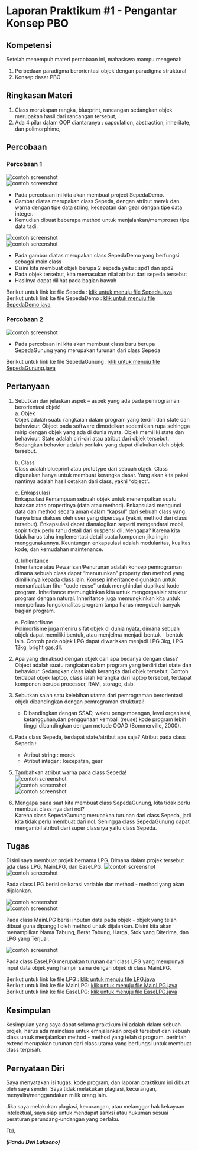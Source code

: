 # Laporan Praktikum #1 - Pengantar Konsep PBO

## Kompetensi

Setelah menempuh materi percobaan ini, mahasiswa mampu mengenal:
1. Perbedaan paradigma berorientasi objek dengan paradigma struktural
2. Konsep dasar PBO

## Ringkasan Materi

1. Class merukapan rangka, blueprint, rancangan sedangkan objek merupakan hasil dari rancangan tersebut,
2. Ada 4 pilar dalam OOP diantaranya : capsulation, abstraction, inheritate, dan polimorphime,

## Percobaan

### Percobaan 1

![contoh screenshot](img/Screenshot4.png)<br>
![contoh screenshot](img/Screenshot5.png)<br>

- Pada percobaan ini kita akan membuat project SepedaDemo.
- Gambar diatas merupakan class Sepeda, dengan atribut merek dan warna dengan tipe data string, kecepatan dan gear dengan tipe data integer.
- Kemudian dibuat beberapa method untuk menjalankan/memproses tipe data tadi.

![contoh screenshot](img/Screenshot6.png)<br>
![contoh screenshot](img/Screenshot7.png)<br>

- Pada gambar diatas merupakan class SepedaDemo yang berfungsi sebagai main class
- Disini kita membuat objek berupa 2 sepeda yaitu : spd1 dan spd2
- Pada objek tersebut, kita memasukan nilai atribut dari sepeda tersebut
- Hasilnya dapat dilihat pada bagian bawah

Berikut untuk link ke file Sepeda : [klik untuk menuju file Sepeda.java](../../src/1_Pengantar_Konsep_PBO/Sepeda.java)<br>
Berikut untuk link ke file SepedaDemo : [klik untuk menuju file SepedaDemo.java](../../src/1_Pengantar_Konsep_PBO/SepedaDemo.java)

### Percobaan 2

![contoh screenshot](img/Screenshot8.png)
- Pada percobaan ini kita akan membuat class baru berupa SepedaGunung yang merupakan turunan dari class Sepeda

Berikut untuk link ke file SepedaGunung : [klik untuk menuju file SepedaGunung.java](../../src/1_Pengantar_Konsep_PBO/SepedaGunung.java)

## Pertanyaan

1.	Sebutkan dan jelaskan aspek – aspek yang ada pada pemrograman berorientasi objek!<br>
    a.	Objek<br>
            Objek adalah suatu rangkaian dalam program yang terdiri dari state dan behaviour. Object pada software dimodelkan sedemikian         rupa sehingga mirip dengan objek yang ada di dunia nyata. Objek memiliki state dan behaviour. State adalah ciri-ciri atau               atribut dari objek tersebut. Sedangkan behavior adalah perilaku yang dapat dilakukan oleh objek tersebut.

    b.	Class<br>
            Class adalah blueprint atau prototype dari sebuah objek. Class digunakan hanya untuk membuat kerangka dasar. Yang akan kita         pakai nantinya adalah hasil cetakan dari class, yakni “object”.

    c.	Enkapsulasi<br>
            Enkapsulasi Kemampuan sebuah objek untuk menempatkan suatu batasan atas propertinya (data atau method). Enkapsulasi mengunci         data dan method secara aman dalam “kapsul” dari sebuah class yang hanya bisa diakses oleh user yang dipercaya (yakni, method             dari class tersebut). Enkapsulasi dapat dianalogikan seperti mengendarai mobil, sopir tidak perlu tahu detail dari suspensi dll.         Mengapa? Karena kita tidak harus tahu implementasi detail suatu komponen jika ingin menggunakannya. Keuntungan enkapsulasi               adalah modularitas, kualitas kode, dan kemudahan maintenance.

    d.	Inheritance<br>
            Inheritance atau Pewarisan/Penurunan adalah konsep pemrograman dimana sebuah class dapat “menurunkan” property dan method           yang dimilikinya kepada class lain. Konsep inheritance digunakan untuk memanfaatkan fitur “code reuse” untuk menghindari                 duplikasi kode program. Inheritance memungkinkan kita untuk mengorganisir struktur program dengan natural. Inheritance juga             memungkinkan kita untuk memperluas fungsionalitas program tanpa harus mengubah banyak bagian program.

    e.	Polimorfisme<br>
            Polimorfisme juga meniru sifat objek di dunia nyata, dimana sebuah objek dapat memiliki bentuk, atau menjelma menjadi bentuk         - bentuk lain. Contoh pada objek LPG dapat diwariskan menjadi LPG 3kg, LPG 12kg, bright gas,dll.
 
2.	Apa yang dimaksud dengan objek dan apa bedanya dengan class?<br>
    Object adalah suatu rangkaian dalam program yang terdiri dari state dan behaviour. Sedangkan class ialah kerangka dari objek             tersebut. Contoh terdapat objek laptop, class ialah kerangka dari laptop tersebut, terdapat  komponen berupa processor, RAM,             storage, dsb.

3.	Sebutkan salah satu kelebihan utama dari pemrograman berorientasi objek dibandingkan dengan pemrograman struktural!<br>
    -	Dibandingkan dengan SSAD, waktu pengembangan, level organisasi, ketangguhan,dan penggunaan kembali (reuse) kode program lebih           tinggi dibandingkan dengan metode OOAD (Sommerville, 2000).

4.	Pada class Sepeda, terdapat state/atribut apa saja?
    Atribut pada class Sepeda :
    -	Atribut string : merek
    -	Atribut integer : kecepatan, gear

5.	Tambahkan atribut warna pada class Sepeda!<br>
    ![contoh screenshot](img/Screenshot1.png)<br>
    ![contoh screenshot](img/Screenshot2.png)<br>
    ![contoh screenshot](img/Screenshot3.png)<br>
    
6.	Mengapa pada saat kita membuat class SepedaGunung, kita tidak perlu membuat class nya dari nol?<br>
        Karena class SepedaGunung merupakan turunan dari class Sepeda, jadi kita tidak perlu membuat dari nol. Sehingga class               SepedaGunung dapat mengambil atribut dari super classnya yaitu class Sepeda.
        



## Tugas
Disini saya membuat projek bernama LPG. Dimana dalam projek tersebut ada class LPG, MainLPG, dan EaseLPG.
![contoh screenshot](img/Screenshot9.png)<br>
![contoh screenshot](img/Screenshot10.png)<br>

Pada class LPG berisi delkarasi variable dan method - method yang akan dijalankan. 

![contoh screenshot](img/Screenshot11.png)<br>
![contoh screenshot](img/Screenshot12.png)<br>

Pada class MainLPG berisi inputan data pada objek - objek yang telah dibuat guna dipanggil oleh method untuk dijalankan. Disini kita akan menampilkan Nama Tabung, Berat Tabung, Harga, Stok yang Diterima, dan LPG yang Terjual.


![contoh screenshot](img/Screenshot13.png)<br>

Pada class EaseLPG merupakan turunan dari class LPG yang mempunyai input data objek yang hampir sama dengan objek di class MainLPG.

Berikut untuk link ke file LPG : [klik untuk menuju file LPG.java](../../src/1_Pengantar_Konsep_PBO/LPG.java)<br>
Berikut untuk link ke file MainLPG: [klik untuk menuju file MainLPG.java](../../src/1_Pengantar_Konsep_PBO/MainLPG.java)<br>
Berikut untuk link ke file EaseLPG: [klik untuk menuju file EaseLPG.java](../../src/1_Pengantar_Konsep_PBO/EaseLPG.java)<br>

## Kesimpulan

Kesimpulan yang saya dapat selama praktikum ini adalah dalam sebuah projek, harus ada mainclass untuk emnjalankan projek tersebut dan sebuah class untuk menjalankan method - method yang telah diprogram. perintah extend merupakan turunan dari class utama yang berfungsi untuk membuat class terpisah.

## Pernyataan Diri

Saya menyatakan isi tugas, kode program, dan laporan praktikum ini dibuat oleh saya sendiri. Saya tidak melakukan plagiasi, kecurangan, menyalin/menggandakan milik orang lain.

Jika saya melakukan plagiasi, kecurangan, atau melanggar hak kekayaan intelektual, saya siap untuk mendapat sanksi atau hukuman sesuai peraturan perundang-undangan yang berlaku.

Ttd,

***(Pandu Dwi Laksono)***
